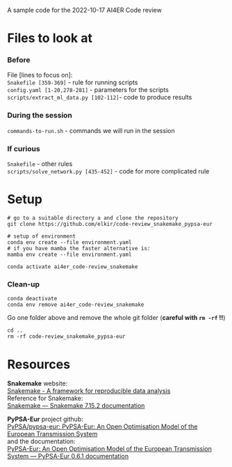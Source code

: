 A sample code for the 2022-10-17 AI4ER Code review


# Files to look at
### Before
File [lines to focus on]:  
`Snakefile [359-369]` - rule for running scripts  
`config.yaml [1-20,278-281]` - parameters for the scripts  
`scripts/extract_ml_data.py [102-112]`- code to produce results  

### During the session
`commands-to-run.sh` - commands we will run in the session  

### If curious
`Snakefile` - other rules  
`scripts/solve_network.py [435-452]` - code for more complicated rule

# Setup
``` shell
# go to a suitable directory a and clone the repository
git clone https://github.com/elkir/code-review_snakemake_pypsa-eur

# setup of environment
conda env create --file environment.yaml
# if you have mamba the faster alternative is:
mamba env create --file environment.yaml

conda activate ai4er_code-review_snakemake

```
### Clean-up
```shell
conda deactivate
conda env remove ai4er_code-review_snakemake
```
Go one folder above and remove the whole git folder (**careful with `rm -rf` !!**)
``` shell
cd ..
rm -rf code-review_snakemake_pypsa-eur
```


# Resources
**Snakemake** website:  
[Snakemake - A framework for reproducible data analysis](https://snakemake.github.io/)  
Reference for Snakemake:  
[Snakemake — Snakemake 7.15.2 documentation](https://snakemake.readthedocs.io/en/stable/)


**PyPSA-Eur** project github:  
[PyPSA/pypsa-eur: PyPSA-Eur: An Open Optimisation Model of the European Transmission System](https://github.com/PyPSA/pypsa-eur)  
and the documentation:  
[PyPSA-Eur: An Open Optimisation Model of the European Transmission System — PyPSA-Eur 0.6.1 documentation](https://pypsa-eur.readthedocs.io/en/latest/)
